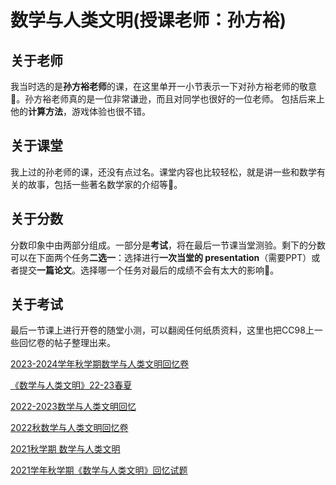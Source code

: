 # 数学与人类文明(授课老师：孙方裕)

## 关于老师

我当时选的是**孙方裕老师**的课，在这里单开一小节表示一下对孙方裕老师的敬意🥰。孙方裕老师真的是一位非常谦逊，而且对同学也很好的一位老师。
包括后来上他的**计算方法**，游戏体验也很不错。

## 关于课堂

我上过的孙老师的课，还没有点过名。课堂内容也比较轻松，就是讲一些和数学有关的故事，包括一些著名数学家的介绍等🥸。

## 关于分数

分数印象中由两部分组成。一部分是**考试**，将在最后一节课当堂测验。剩下的分数可以在下面两个任务**二选一**：选择进行**一次当堂的
presentation**（需要PPT）或者提交**一篇论文**。选择哪一个任务对最后的成绩不会有太大的影响👻。

## 关于考试

最后一节课上进行开卷的随堂小测，可以翻阅任何纸质资料，这里也把CC98上一些回忆卷的帖子整理出来。

[2023-2024学年秋学期数学与人类文明回忆卷](https://www.cc98.org/topic/5745187)

[《数学与人类文明》22-23春夏](https://www.cc98.org/topic/5589411)

[2022-2023数学与人类文明回忆](https://www.cc98.org/topic/5452279)

[2022秋数学与人类文明回忆卷](https://www.cc98.org/topic/5450772)

[2021秋学期 数学与人类文明](https://www.cc98.org/topic/5190545)

[2021学年秋学期《数学与人类文明》回忆试题](https://www.cc98.org/topic/5189896)
